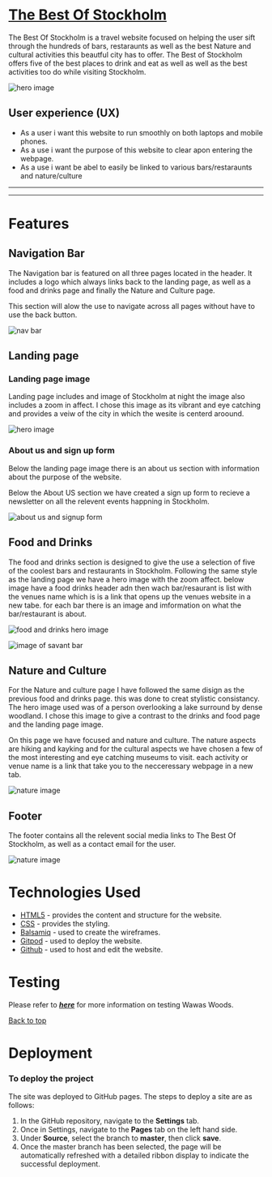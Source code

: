 # [The Best Of Stockholm](https://8000-pegrume88-fiveofthebest-g3vrorisg66.ws-eu47.gitpod.io/index.html)

The Best Of Stockholm is a travel website focused on helping the user sift through the hundreds of bars, restaraunts as well as the best Nature and cultural activities this beautful city has to offer. The Best of Stockholm offers five of the best places to drink and eat as well as well as the best activities too do while visiting Stockholm. 

![hero image](/assets/css/ReadMe-images/responsive.png)


## User experience (UX)

* As a user i want this website to run smoothly on both laptops and mobile phones.
* As a use i want the purpose of this website to clear apon entering the webpage.
* As a use i want be abel to easily be linked to various bars/restaraunts and nature/culture 

------



------

# Features

## Navigation Bar

The Navigation bar is featured on all three pages located in the header. It includes a logo which always links back to the landing page, as well as a food and drinks page and finally the Nature and Culture page.

This section will alow the use to navigate across all pages without have to use the back button.

![nav bar](/assets/css/ReadMe-images/navigation-bar.png)

## Landing page

### Landing page image

  Landing page includes and image of Stockholm at night the image also includes a zoom in affect. I chose this image as its vibrant and eye catching and provides a veiw of the city in which the wesite is centerd aroound.

 
![hero image](/assets/css/ReadMe-images/hero-image.png)

### About us and sign up form

Below the landing page image there is an about us section with information about the purpose of the website. 

Below the About US section we have created a sign up form to recieve a newsletter on all the relevent events happning in Stockholm.

![about us and signup form](/assets/css/ReadMe-images/about-us%3Asignup.png)

## Food and Drinks

 The food and drinks section is designed to give the use a selection of five of the coolest bars and restaurants in Stockholm. Following the same style as the landing page we have a hero image with the zoom affect.
 below image have a food drinks header adn then wach bar/resaurant is list with the venues name which is is a link that opens up the venues website in a new tabe. for each bar there is an image and imformation on what the bar/restaurant is about.


![food and drinks hero image](/assets/css/ReadMe-images/Food-and-drinks.png)

![image of savant bar](/assets/css/ReadMe-images/savant-bar.png)

## Nature and Culture

For the Nature and culture page I have followed the same disign as the previous food and drinks page. this was done to creat stylistic consistancy. The hero image used was of a person overlooking a lake surround by dense woodland. I chose this image to give a contrast to the drinks and food page and the landing page image.

On this page we have focused and nature and culture. The nature aspects are hiking and kayking and for the cultural aspects we have chosen a few of the most interesting and eye catching museums to visit.
each activity or venue name is a link that take you to the necceressary webpage in a new tab.

![nature image](/assets/css/ReadMe-images/nature-image.png)

## Footer

The footer contains all the relevent social media links to The Best Of Stockholm, as well as a contact email for the user.

![nature image](/assets/css/ReadMe-images/footer.png)







  

  





  # Technologies Used
* [HTML5](https://html.spec.whatwg.org/) - provides the content and structure for the website.
* [CSS](https://www.w3.org/Style/CSS/Overview.en.html) - provides the styling.
* [Balsamiq](https://balsamiq.com/wireframes/) - used to create the wireframes.
* [Gitpod](https://www.gitpod.io/#get-started) - used to deploy the website.
* [Github](https://github.com/) - used to host and edit the website.

# Testing

Please refer to [**_here_**](TESTING.md) for more information on testing Wawas Woods.

[Back to top](<#contents>)

# Deployment

### **To deploy the project**
The site was deployed to GitHub pages. The steps to deploy a site are as follows:
  1. In the GitHub repository, navigate to the **Settings** tab.
  2. Once in Settings, navigate to the **Pages** tab on the left hand side.
  3. Under **Source**, select the branch to **master**, then click **save**.
  4. Once the master branch has been selected, the page will be automatically refreshed with a detailed ribbon display to indicate the successful deployment.
